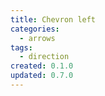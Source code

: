```yaml
---
title: Chevron left
categories:
  - arrows
tags:
  - direction
created: 0.1.0
updated: 0.7.0
---
```

